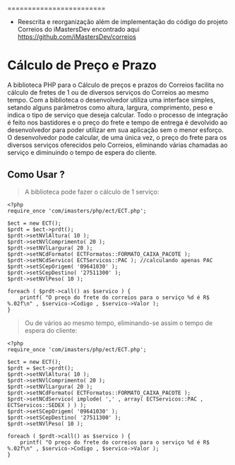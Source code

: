 ========================
* Reescrita e reorganização além de implementação do código do projeto Correios do iMastersDev encontrado aqui https://github.com/iMastersDev/correios

Cálculo de Preço e Prazo
========================

A biblioteca PHP para o Cálculo de preços e prazos do Correios facilita no cálculo de fretes de 1 ou de diversos serviços do Correios ao mesmo tempo.
Com a biblioteca o desenvolvedor utiliza uma interface simples, setando alguns parâmetros como altura, largura, comprimento, peso e indica o tipo de serviço que deseja calcular.
Todo o processo de integração é feito nos bastidores e o preço do frete e tempo de entrega é devolvido ao desenvolvedor para poder utilizar em sua aplicação sem o menor esforço.
O desenvolvedor pode calcular, de uma única vez, o preço do frete para os diversos serviços oferecidos pelo Correios, eliminando várias chamadas ao serviço e diminuindo o tempo de espera do cliente.

Como Usar ?
-----------

> A biblioteca pode fazer o cálculo de 1 serviço:

	<?php
	require_once 'com/imasters/php/ect/ECT.php';
	
	$ect = new ECT();
	$prdt = $ect->prdt();
	$prdt->setNVlAltura( 10 );
	$prdt->setNVlComprimento( 20 );
	$prdt->setNVlLargura( 20 );
	$prdt->setNCdFormato( ECTFormatos::FORMATO_CAIXA_PACOTE );
	$prdt->setNCdServico( ECTServicos::PAC ); //calculando apenas PAC
	$prdt->setSCepOrigem( '09641030' );
	$prdt->setSCepDestino( '27511300' );
	$prdt->setNVlPeso( 10 );
	
	foreach ( $prdt->call() as $servico ) {
		printf( "O preço do frete do correios para o serviço %d é R$ %.02f\n" , $servico->Codigo , $servico->Valor );
	}

> Ou de vários ao mesmo tempo, eliminando-se assim o tempo de espera do cliente:
	
	<?php
	require_once 'com/imasters/php/ect/ECT.php';
	
	$ect = new ECT();
	$prdt = $ect->prdt();
	$prdt->setNVlAltura( 10 );
	$prdt->setNVlComprimento( 20 );
	$prdt->setNVlLargura( 20 );
	$prdt->setNCdFormato( ECTFormatos::FORMATO_CAIXA_PACOTE );
	$prdt->setNCdServico( implode( ',' , array( ECTServicos::PAC , ECTServicos::SEDEX ) ) );
	$prdt->setSCepOrigem( '09641030' );
	$prdt->setSCepDestino( '27511300' );
	$prdt->setNVlPeso( 10 );
	
	foreach ( $prdt->call() as $servico ) {
		printf( "O preço do frete do correios para o serviço %d é R$ %.02f\n" , $servico->Codigo , $servico->Valor );
	}